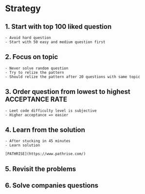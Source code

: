 # Strategy

## 1. Start with top 100 liked question
    - Avoid hard question
    - Start with 50 easy and medium question first
## 2. Focus on topic
    - Never solve random question
    - Try to relize the pattern
    - Should relize the pattern after 20 questions with same topic
## 3. Order question from lowest to highest ACCEPTANCE RATE
    - Leet code difficulty level is subjective
    - Higher acceptance => easier
## 4. Learn from the solution
    - After stucking in 45 minutes
    - Learn solution

    [PATHRISE](https://www.pathrise.com/)
## 5. Revisit the problems
## 6. Solve companies questions